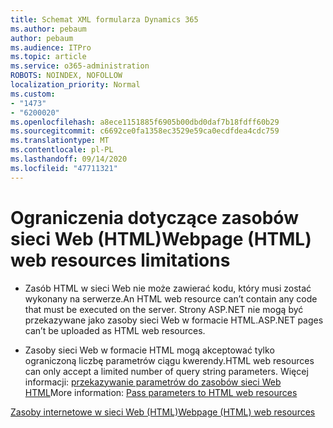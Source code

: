 ```yaml
---
title: Schemat XML formularza Dynamics 365
ms.author: pebaum
author: pebaum
ms.audience: ITPro
ms.topic: article
ms.service: o365-administration
ROBOTS: NOINDEX, NOFOLLOW
localization_priority: Normal
ms.custom:
- "1473"
- "6200020"
ms.openlocfilehash: a8ece1151885f6905b00dbd0daf7b18fdff60b29
ms.sourcegitcommit: c6692ce0fa1358ec3529e59ca0ecdfdea4cdc759
ms.translationtype: MT
ms.contentlocale: pl-PL
ms.lasthandoff: 09/14/2020
ms.locfileid: "47711321"
---
```

# <a name="webpage-html-web-resources-limitations"></a><span data-ttu-id="1c5a4-102">Ograniczenia dotyczące zasobów sieci Web (HTML)</span><span class="sxs-lookup"><span data-stu-id="1c5a4-102">Webpage (HTML) web resources limitations</span></span>

* <span data-ttu-id="1c5a4-103">Zasób HTML w sieci Web nie może zawierać kodu, który musi zostać wykonany na serwerze.</span><span class="sxs-lookup"><span data-stu-id="1c5a4-103">An HTML web resource can’t contain any code that must be executed on the server.</span></span> <span data-ttu-id="1c5a4-104">Strony ASP.NET nie mogą być przekazywane jako zasoby sieci Web w formacie HTML.</span><span class="sxs-lookup"><span data-stu-id="1c5a4-104">ASP.NET pages can’t be uploaded as HTML web resources.</span></span>

* <span data-ttu-id="1c5a4-105">Zasoby sieci Web w formacie HTML mogą akceptować tylko ograniczoną liczbę parametrów ciągu kwerendy.</span><span class="sxs-lookup"><span data-stu-id="1c5a4-105">HTML web resources can only accept a limited number of query string parameters.</span></span> <span data-ttu-id="1c5a4-106">Więcej informacji: [przekazywanie parametrów do zasobów sieci Web HTML](https://docs.microsoft.com/dynamics365/customer-engagement/developer/webpage-html-web-resources#BKMK_PassingParametersToWebResources)</span><span class="sxs-lookup"><span data-stu-id="1c5a4-106">More information: [Pass parameters to HTML web resources](https://docs.microsoft.com/dynamics365/customer-engagement/developer/webpage-html-web-resources#BKMK_PassingParametersToWebResources)</span></span>

[<span data-ttu-id="1c5a4-107">Zasoby internetowe w sieci Web (HTML)</span><span class="sxs-lookup"><span data-stu-id="1c5a4-107">Webpage (HTML) web resources</span></span>](https://docs.microsoft.com/dynamics365/customer-engagement/developer/webpage-html-web-resources)

